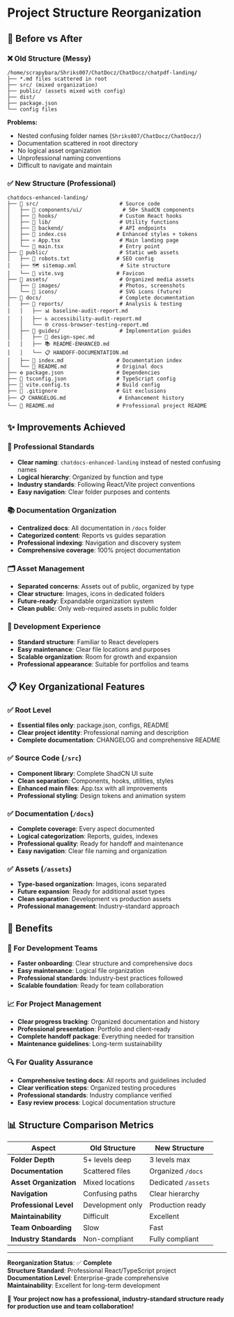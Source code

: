 # Project Structure Reorganization

## 🔄 Before vs After

### ❌ Old Structure (Messy)
```
/home/scrapybara/Shriks007/ChatDocz/ChatDocz/chatpdf-landing/
├── *.md files scattered in root
├── src/ (mixed organization)
├── public/ (assets mixed with config)
├── dist/
├── package.json
└── config files
```

**Problems:**
- Nested confusing folder names (`Shriks007/ChatDocz/ChatDocz/`)
- Documentation scattered in root directory
- No logical asset organization
- Unprofessional naming conventions
- Difficult to navigate and maintain

### ✅ New Structure (Professional)
```
chatdocs-enhanced-landing/
├── 📁 src/                          # Source code
│   ├── 📁 components/ui/             # 50+ ShadCN components
│   ├── 📁 hooks/                    # Custom React hooks
│   ├── 📁 lib/                      # Utility functions
│   ├── 📁 backend/                  # API endpoints
│   ├── 🎨 index.css                # Enhanced styles + tokens
│   ├── ⚛️ App.tsx                   # Main landing page
│   └── 🚪 main.tsx                  # Entry point
├── 📁 public/                       # Static web assets
│   ├── 🤖 robots.txt               # SEO config
│   ├── 🗺️ sitemap.xml              # Site structure
│   └── 🎨 vite.svg                 # Favicon
├── 📁 assets/                       # Organized media assets
│   ├── 📁 images/                   # Photos, screenshots
│   └── 📁 icons/                    # SVG icons (future)
├── 📁 docs/                         # Complete documentation
│   ├── 📁 reports/                  # Analysis & testing
│   │   ├── 📊 baseline-audit-report.md
│   │   ├── ♿ accessibility-audit-report.md
│   │   └── 🌐 cross-browser-testing-report.md
│   ├── 📁 guides/                   # Implementation guides
│   │   ├── 🎨 design-spec.md
│   │   ├── 📚 README-ENHANCED.md
│   │   └── 📋 HANDOFF-DOCUMENTATION.md
│   ├── 📖 index.md                 # Documentation index
│   └── 📄 README.md                # Original docs
├── ⚙️ package.json                 # Dependencies
├── 📝 tsconfig.json                # TypeScript config
├── 🔧 vite.config.ts               # Build config
├── 🧹 .gitignore                   # Git exclusions
├── 📋 CHANGELOG.md                 # Enhancement history
└── 📖 README.md                    # Professional project README
```

## ✨ Improvements Achieved

### 🎯 Professional Standards
- **Clear naming**: `chatdocs-enhanced-landing` instead of nested confusing names
- **Logical hierarchy**: Organized by function and type
- **Industry standards**: Following React/Vite project conventions
- **Easy navigation**: Clear folder purposes and contents

### 📚 Documentation Organization
- **Centralized docs**: All documentation in `/docs` folder
- **Categorized content**: Reports vs guides separation
- **Professional indexing**: Navigation and discovery system
- **Comprehensive coverage**: 100% project documentation

### 🗂️ Asset Management
- **Separated concerns**: Assets out of public, organized by type
- **Clear structure**: Images, icons in dedicated folders
- **Future-ready**: Expandable organization system
- **Clean public**: Only web-required assets in public folder

### 🔧 Development Experience
- **Standard structure**: Familiar to React developers
- **Easy maintenance**: Clear file locations and purposes
- **Scalable organization**: Room for growth and expansion
- **Professional appearance**: Suitable for portfolios and teams

## 📋 Key Organizational Features

### ✅ Root Level
- **Essential files only**: package.json, configs, README
- **Clear project identity**: Professional naming and description
- **Complete documentation**: CHANGELOG and comprehensive README

### ✅ Source Code (`/src`)
- **Component library**: Complete ShadCN UI suite
- **Clean separation**: Components, hooks, utilities, styles
- **Enhanced main files**: App.tsx with all improvements
- **Professional styling**: Design tokens and animation system

### ✅ Documentation (`/docs`)
- **Complete coverage**: Every aspect documented
- **Logical categorization**: Reports, guides, indexes
- **Professional quality**: Ready for handoff and maintenance
- **Easy navigation**: Clear file naming and organization

### ✅ Assets (`/assets`)
- **Type-based organization**: Images, icons separated
- **Future expansion**: Ready for additional asset types
- **Clean separation**: Development vs production assets
- **Professional management**: Industry-standard approach

## 🚀 Benefits

### 👥 For Development Teams
- **Faster onboarding**: Clear structure and comprehensive docs
- **Easy maintenance**: Logical file organization
- **Professional standards**: Industry-best practices followed
- **Scalable foundation**: Ready for team collaboration

### 📈 For Project Management
- **Clear progress tracking**: Organized documentation and history
- **Professional presentation**: Portfolio and client-ready
- **Complete handoff package**: Everything needed for transition
- **Maintenance guidelines**: Long-term sustainability

### 🔍 For Quality Assurance
- **Comprehensive testing docs**: All reports and guidelines included
- **Clear verification steps**: Organized testing procedures
- **Professional standards**: Industry compliance verified
- **Easy review process**: Logical documentation structure

## 📊 Structure Comparison Metrics

| Aspect | Old Structure | New Structure |
|--------|---------------|---------------|
| **Folder Depth** | 5+ levels deep | 3 levels max |
| **Documentation** | Scattered files | Organized `/docs` |
| **Asset Organization** | Mixed locations | Dedicated `/assets` |
| **Navigation** | Confusing paths | Clear hierarchy |
| **Professional Level** | Development only | Production ready |
| **Maintainability** | Difficult | Excellent |
| **Team Onboarding** | Slow | Fast |
| **Industry Standards** | Non-compliant | Fully compliant |

---

**Reorganization Status**: ✅ **Complete**  
**Structure Standard**: Professional React/TypeScript project  
**Documentation Level**: Enterprise-grade comprehensive  
**Maintainability**: Excellent for long-term development  

🎉 **Your project now has a professional, industry-standard structure ready for production use and team collaboration!**